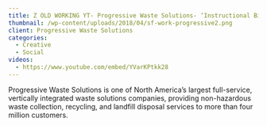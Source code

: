 ```yaml
---
title: Z OLD WORKING YT- Progressive Waste Solutions- ‘Instructional Bins’
thumbnail: /wp-content/uploads/2018/04/sf-work-progressive2.png
client: Progressive Waste Solutions
categories:
  - Creative
  - Social
videos:
  - https://www.youtube.com/embed/YVarKPtkk28
---
```

<p>
 Progressive Waste Solutions is one of North
                              America’s largest full-service, vertically
                              integrated waste solutions companies, providing
                              non-hazardous waste collection, recycling, and
                              landfill disposal services to more than four
                              million customers.
</p>

